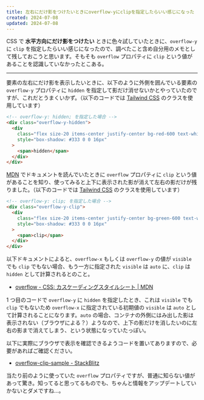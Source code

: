 ```yaml
---
title: 左右にだけ影をつけたいときにoverflow-yにclipを指定したらいい感じになった
created: 2024-07-08
updated: 2024-07-08
---
```


CSS で **水平方向にだけ影をつけたい** ときに色々試していたときに、`overflow-y` に `clip` を指定したらいい感じになったので、調べたこと含め自分用のメモとして残しておこうと思います。そもそも `overflow` プロパティに `clip` という値があることを認識していなかったとこある。

---

要素の左右にだけ影を表示したいときに、以下のように外側を囲んでいる要素の `overflow-y` プロパティに `hidden` を指定して影だけ消せないかとやっていたのですが、これだとうまくいかず。（以下のコードでは [Tailwind CSS](https://tailwindcss.com/) のクラスを使用しています）

```html
<!-- overflow-y: hidden; を指定した場合 -->
<div class="overflow-y-hidden">
  <div
    class="flex size-20 items-center justify-center bg-red-600 text-white"
    style="box-shadow: #333 0 0 16px"
  >
    <span>hidden</span>
  </div>
</div>
```

[MDN](https://developer.mozilla.org/ja/) でドキュメントを読んでいたときに `overflow` プロパティに `clip` という値があることを知り、使ってみると上下に表示された影が消えて左右の影だけが残りました。（以下のコードでは [Tailwind CSS](https://tailwindcss.com/) のクラスを使用しています）

```html
<!-- overflow-y: clip; を指定した場合 -->
<div class="overflow-y-clip">
  <div
    class="flex size-20 items-center justify-center bg-green-600 text-white"
    style="box-shadow: #333 0 0 16px"
  >
    <span>clip</span>
  </div>
</div>
```

以下ドキュメントによると、`overflow-x` もしくは `overflow-y` の値が `visible` でも `clip` でもない場合、もう一方に指定された `visible` は `auto` に、`clip` は `hidden` として計算されるとのこと。

- [overflow - CSS: カスケーディングスタイルシート | MDN](https://developer.mozilla.org/ja/docs/Web/CSS/overflow)

1 つ目のコードで `overflow-y` に `hidden` を指定したとき、これは `visible` でも `clip` でもないため `overflow-x` に指定されている初期値の `visible` は `auto` として計算されることになります。`auto` の場合、コンテナの外側にはみ出した影は表示されない（ブラウザによる？）ようなので、上下の影だけを消したいのに左右の影まで消えてしまう、という状態になっていたっぽい。

以下に実際にブラウザで表示を確認できるようコードを置いてありますので、必要があればご確認ください。

- [overflow-clip-sample - StackBlitz](https://stackblitz.com/edit/vitejs-vite-pemyva?file=src%2Fmain.ts)

当たり前のように使っていた `overflow` プロパティですが、普通に知らない値があって驚き。知ってると思ってるものでも、ちゃんと情報をアップデートしていかないとダメですね…。
